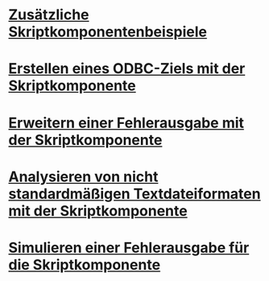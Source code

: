 # [Zusätzliche Skriptkomponentenbeispiele](additional-script-component-examples.md)
# [Erstellen eines ODBC-Ziels mit der Skriptkomponente](creating-an-odbc-destination-with-the-script-component.md)
# [Erweitern einer Fehlerausgabe mit der Skriptkomponente](enhancing-an-error-output-with-the-script-component.md)
# [Analysieren von nicht standardmäßigen Textdateiformaten mit der Skriptkomponente](parsing-non-standard-text-file-formats-with-the-script-component.md)
# [Simulieren einer Fehlerausgabe für die Skriptkomponente](simulating-an-error-output-for-the-script-component.md)
